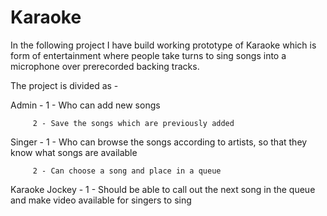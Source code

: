 # Karaoke

In the following project I have build working prototype of Karaoke which is form of entertainment where people take turns to sing songs into a microphone over prerecorded backing tracks.

The project is divided as - 

Admin -  1 - Who can add new songs

         2 - Save the songs which are previously added
     
Singer - 1 - Who can browse the songs according to artists, so that they know what songs are available

         2 - Can choose a song and place in a queue 
         
Karaoke Jockey - 1 - Should be able to call out the next song in the queue and make video available for singers to sing

